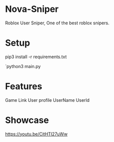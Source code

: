 # Nova-Sniper

Roblox User Sniper, One of the best roblox snipers.

# Setup

pip3 install -r requirements.txt

`python3 main.py

# Features

Game Link
User profile
UserName
UserId

# Showcase

https://youtu.be/CitHTI27uWw
